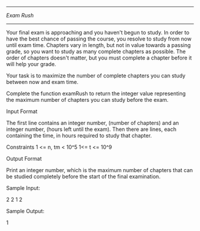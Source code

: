 ***********
*Exam Rush*
***********

Your final exam is approaching and you haven't begun to study. In order to have the best chance of passing the course, you resolve to study from now until exam time. Chapters vary in length, but not in value towards a passing grade, so you want to study as many complete chapters as possible. The order of chapters doesn't matter, but you must complete a chapter before it will help your grade.

Your task is to maximize the number of complete chapters you can study between now and exam time.

Complete the function examRush to return the integer value representing the maximum number of chapters you can study before the exam.

Input Format

The first line contains an integer number,  (number of chapters) and an integer number,  (hours left until the exam). Then there are  lines, each containing the time,  in hours required to study that chapter.

Constraints
1 <= n, tm < 10^5
1<= t <= 10^9

Output Format

Print an integer number, which is the maximum number of chapters that can be studied completely before the start of the final examination.


Sample Input:

2 2
1
2

Sample Output:

1